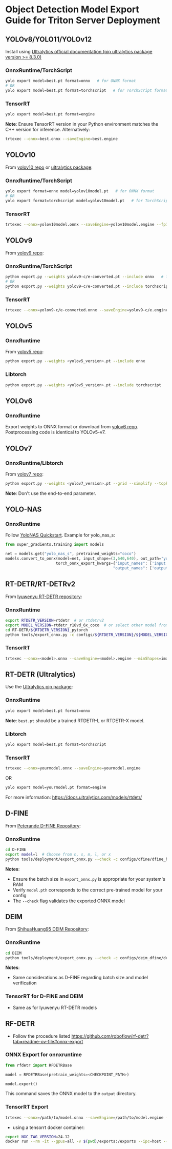 # Object Detection Model Export Guide for Triton Server Deployment

## YOLOv8/YOLO11/YOLOv12
Install using [Ultralytics official documentation (pip ultralytics package version >= 8.3.0)](https://docs.ultralytics.com/quickstart/)

### OnnxRuntime/TorchScript
```bash
yolo export model=best.pt format=onnx   # for ONNX format
# OR
yolo export model=best.pt format=torchscript   # for TorchScript format
```

### TensorRT
```bash
yolo export model=best.pt format=engine
```
**Note**: Ensure TensorRT version in your Python environment matches the C++ version for inference. Alternatively:
```bash
trtexec --onnx=best.onnx --saveEngine=best.engine
```

## YOLOv10
From [yolov10 repo](https://github.com/THU-MIG/yolov10) or [ultralytics package](https://pypi.org/project/ultralytics/):

### OnnxRuntime/TorchScript
```bash
yolo export format=onnx model=yolov10model.pt   # for ONNX format
# OR
yolo export format=torchscript model=yolov10model.pt   # for TorchScript format
```

### TensorRT
```bash
trtexec --onnx=yolov10model.onnx --saveEngine=yolov10model.engine --fp16
```

## YOLOv9
From [yolov9 repo](https://github.com/WongKinYiu/yolov9):

### OnnxRuntime/TorchScript
```bash
python export.py --weights yolov9-c/e-converted.pt --include onnx   # for ONNX format
# OR
python export.py --weights yolov9-c/e-converted.pt --include torchscript   # for TorchScript format
```

### TensorRT
```bash
trtexec --onnx=yolov9-c/e-converted.onnx --saveEngine=yolov9-c/e.engine --fp16
```

## YOLOv5
### OnnxRuntime
From [yolov5 repo](https://github.com/ultralytics/yolov5/issues/251):
```bash
python export.py --weights <yolov5_version>.pt --include onnx
```

### Libtorch
```bash
python export.py --weights <yolov5_version>.pt --include torchscript
```

## YOLOv6
### OnnxRuntime
Export weights to ONNX format or download from [yolov6 repo](https://github.com/meituan/YOLOv6/tree/main/deploy/ONNX). Postprocessing code is identical to YOLOv5-v7.

## YOLOv7
### OnnxRuntime/Libtorch
From [yolov7 repo](https://github.com/WongKinYiu/yolov7#export):
```bash
python export.py --weights <yolov7_version>.pt --grid --simplify --topk-all 100 --iou-thres 0.65 --conf-thres 0.35 --img-size 640 640 --max-wh 640
```
**Note**: Don't use the end-to-end parameter.

## YOLO-NAS
### OnnxRuntime
Follow [YoloNAS Quickstart](https://github.com/Deci-AI/super-gradients/blob/master/documentation/source/YoloNASQuickstart.md#export-to-onnx). Example for yolo_nas_s:

```python
from super_gradients.training import models

net = models.get("yolo_nas_s", pretrained_weights="coco")
models.convert_to_onnx(model=net, input_shape=(3,640,640), out_path="yolo_nas_s.onnx", 
                      torch_onnx_export_kwargs={"input_names": ['input'], 
                                               "output_names": ['output0', 'output1']})
```

## RT-DETR/RT-DETRv2
From [lyuwenyu RT-DETR repository](https://github.com/lyuwenyu/RT-DETR/):

### OnnxRuntime
```bash
export RTDETR_VERSION=rtdetr  # or rtdetrv2
export MODEL_VERSION=rtdetr_r18vd_6x_coco  # or select other model from RT-DETR/RT-DETRV2 model zoo
cd RT-DETR/${RTDETR_VERSION}_pytorch
python tools/export_onnx.py -c configs/${RTDETR_VERSION}/${MODEL_VERSION}.yml -r path/to/checkpoint --check
```

### TensorRT
```bash
trtexec --onnx=<model>.onnx --saveEngine=<model>.engine --minShapes=images:1x3x640x640,orig_target_sizes:1x2 --optShapes=images:1x3x640x640,orig_target_sizes:1x2 --maxShapes=images:1x3x640x640,orig_target_sizes:1x2
```

## RT-DETR (Ultralytics)
Use the [Ultralytics pip package](https://docs.ultralytics.com/quickstart/):

### OnnxRuntime
```bash
yolo export model=best.pt format=onnx
```
**Note**: `best.pt` should be a trained RTDETR-L or RTDETR-X model.

### Libtorch
```bash
yolo export model=best.pt format=torchscript
```

### TensorRT
```bash
trtexec --onnx=yourmodel.onnx --saveEngine=yourmodel.engine
```
OR
```bash
yolo export model=yourmodel.pt format=engine
```

For more information: https://docs.ultralytics.com/models/rtdetr/

## D-FINE
From [Peterande D-FINE Repository](https://github.com/Peterande/D-FINE):

### OnnxRuntime
```bash
cd D-FINE
export model=l  # Choose from n, s, m, l, or x
python tools/deployment/export_onnx.py --check -c configs/dfine/dfine_hgnetv2_${model}_coco.yml -r model.pth
```

**Notes**:
- Ensure the batch size in `export_onnx.py` is appropriate for your system's RAM
- Verify `model.pth` corresponds to the correct pre-trained model for your config
- The `--check` flag validates the exported ONNX model

## DEIM
From [ShihuaHuang95 DEIM Repository](https://github.com/ShihuaHuang95/DEIM):

### OnnxRuntime
```bash
cd DEIM
python tools/deployment/export_onnx.py --check -c configs/deim_dfine/deim_hgnetv2_s_coco.yml -r deim_dfine_hgnetv2_s_coco_120e.pth
```

**Notes**:
- Same considerations as D-FINE regarding batch size and model verification

### TensorRT for D-FINE and DEIM
* Same as for lyuwenyu RT-DETR models


## RF-DETR  
* Follow the procedure listed https://github.com/roboflow/rf-detr?tab=readme-ov-file#onnx-export

### ONNX Export for onnxruntime

```python
from rfdetr import RFDETRBase

model = RFDETRBase(pretrain_weights=<CHECKPOINT_PATH>)

model.export()
```

This command saves the ONNX model to the `output` directory.

### TensorRT Export
```bash
trtexec --onnx=/path/to/model.onnx --saveEngine=/path/to/model.engine --memPoolSize=workspace:4096 --fp16 --useCudaGraph --useSpinWait --warmUp=500 --avgRuns=1000 --duration=10
```

* using a tensorrt docker container:
```bash
export NGC_TAG_VERSION=24.12
docker run --rm -it --gpus=all -v $(pwd)/exports:/exports --ipc=host --ulimit memlock=-1 --ulimit stack=67108864 -v $(pwd)/model.onnx:/workspace/model.onnx -w /workspace nvcr.io/nvidia/tensorrt$NGC_TAG_VERSION:-py3 /bin/bash -cx "trtexec --onnx=model.onnx --saveEngine=/exports/model.engine --memPoolSize=workspace:4096 --fp16 --useCudaGraph --useSpinWait --warmUp=500 --avgRuns=1000 --duration=10"
```
 